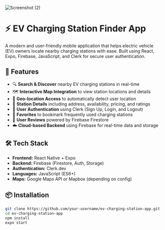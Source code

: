 ![Screenshot (2)](https://github.com/user-attachments/assets/e56c5ade-4ce6-4104-b9a1-0e97831d0234)
# ⚡ EV Charging Station Finder App

A modern and user-friendly mobile application that helps electric vehicle (EV) owners locate nearby charging stations with ease. Built using React, Expo, Firebase, JavaScript, and Clerk for secure user authentication.

## 🚀 Features

- 🔍 **Search & Discover** nearby EV charging stations in real-time
- 🗺️ **Interactive Map Integration** to view station locations and details
- 📍 **Geo-location Access** to automatically detect user location
- 🧾 **Station Details** including address, availability, pricing, and ratings
- 🔐 **User Authentication** using Clerk (Sign Up, Login, and Logout)
- 📌 **Favorites** to bookmark frequently used charging stations
- 💬 **User Reviews** powered by Firebase Firestore
- ☁️ **Cloud-based Backend** using Firebase for real-time data and storage

## 🛠️ Tech Stack

- **Frontend:** React Native + Expo
- **Backend:** Firebase (Firestore, Auth, Storage)
- **Authentication:** Clerk.dev
- **Languages:** JavaScript (ES6+)
- **Maps:** Google Maps API or Mapbox (depending on config)

## 📦 Installation

```bash
git clone https://github.com/your-username/ev-charging-station-app.git
cd ev-charging-station-app
npm install
expo start
